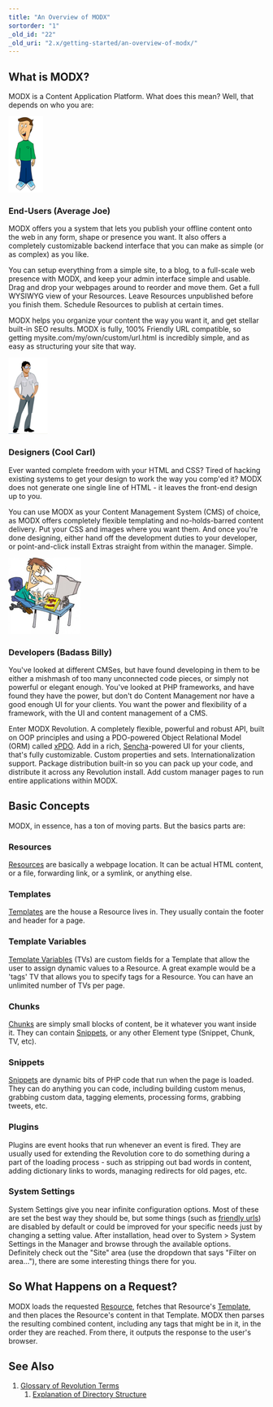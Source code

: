 ```yaml
---
title: "An Overview of MODX"
sortorder: "1"
_old_id: "22"
_old_uri: "2.x/getting-started/an-overview-of-modx/"
---
```


## What is MODX?

MODX is a Content Application Platform. What does this mean? Well, that depends on who you are:

![](avgjoe.png)

### End-Users (Average Joe)

MODX offers you a system that lets you publish your offline content onto the web in any form, shape or presence you want. It also offers a completely customizable backend interface that you can make as simple (or as complex) as you like.

You can setup everything from a simple site, to a blog, to a full-scale web presence with MODX, and keep your admin interface simple and usable. Drag and drop your webpages around to reorder and move them. Get a full WYSIWYG view of your Resources. Leave Resources unpublished before you finish them. Schedule Resources to publish at certain times.

MODX helps you organize your content the way you want it, and get stellar built-in SEO results. MODX is fully, 100% Friendly URL compatible, so getting mysite.com/my/own/custom/url.html is incredibly simple, and as easy as structuring your site that way.

![](coolcarl.png)

### Designers (Cool Carl)

Ever wanted complete freedom with your HTML and CSS? Tired of hacking existing systems to get your design to work the way you comp'ed it? MODX does not generate one single line of HTML - it leaves the front-end design up to you.

You can use MODX as your Content Management System (CMS) of choice, as MODX offers completely flexible templating and no-holds-barred content delivery. Put your CSS and images where you want them. And once you're done designing, either hand off the development duties to your developer, or point-and-click install Extras straight from within the manager. Simple.

![](badassbilly.png)

### Developers (Badass Billy)

You've looked at different CMSes, but have found developing in them to be either a mishmash of too many unconnected code pieces, or simply not powerful or elegant enough. You've looked at PHP frameworks, and have found they have the power, but don't do Content Management nor have a good enough UI for your clients. You want the power and flexibility of a framework, with the UI and content management of a CMS.

Enter MODX Revolution. A completely flexible, powerful and robust API, built on OOP principles and using a PDO-powered Object Relational Model (ORM) called [xPDO](extending-modx/xpdo). Add in a rich, [Sencha](http://sencha.com)-powered UI for your clients, that's fully customizable. Custom properties and sets. Internationalization support. Package distribution built-in so you can pack up your code, and distribute it across any Revolution install. Add custom manager pages to run entire applications within MODX.

## Basic Concepts

MODX, in essence, has a ton of moving parts. But the basics parts are:

### Resources

[Resources](building-sites/resources "Resources") are basically a webpage location. It can be actual HTML content, or a file, forwarding link, or a symlink, or anything else.

### Templates

[Templates](building-sites/elements/templates "Templates") are the house a Resource lives in. They usually contain the footer and header for a page.

### Template Variables

[Template Variables](building-sites/elements/template-variables "Template Variables") (TVs) are custom fields for a Template that allow the user to assign dynamic values to a Resource. A great example would be a 'tags' TV that allows you to specify tags for a Resource. You can have an unlimited number of TVs per page.

### Chunks

[Chunks](building-sites/elements/chunks "Chunks") are simply small blocks of content, be it whatever you want inside it. They can contain [Snippets](extending-modx/snippets "Snippets"), or any other Element type (Snippet, Chunk, TV, etc).

### Snippets

[Snippets](extending-modx/snippets "Snippets") are dynamic bits of PHP code that run when the page is loaded. They can do anything you can code, including building custom menus, grabbing custom data, tagging elements, processing forms, grabbing tweets, etc.

### Plugins

Plugins are event hooks that run whenever an event is fired. They are usually used for extending the Revolution core to do something during a part of the loading process - such as stripping out bad words in content, adding dictionary links to words, managing redirects for old pages, etc.

### System Settings

System Settings give you near infinite configuration options. Most of these are set the best way they should be, but some things (such as [friendly urls](getting-started/friendly-urls "Using Friendly URLs")) are disabled by default or could be improved for your specific needs just by changing a setting value. After installation, head over to System > System Settings in the Manager and browse through the available options. Definitely check out the "Site" area (use the dropdown that says "Filter on area..."), there are some interesting things there for you.

## So What Happens on a Request?

MODX loads the requested [Resource](building-sites/resources "Resources"), fetches that Resource's [Template](building-sites/elements/templates "Templates"), and then places the Resource's content in that Template. MODX then parses the resulting combined content, including any tags that might be in it, in the order they are reached. From there, it outputs the response to the user's browser.

## See Also

1. [Glossary of Revolution Terms](getting-started/an-overview-of-modx/glossary-of-revolution-terms)
    1. [Explanation of Directory Structure](getting-started/an-overview-of-modx/glossary-of-revolution-terms/explanation-of-directory-structure)
